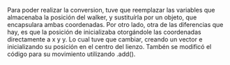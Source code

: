 Para poder realizar la conversion, tuve que reemplazar las variables que almacenaba la posición 
del walker, y sustituírla por un objeto, que encapsulara ambas coordenadas.
Por otro lado, otra de las diferencias que hay, es que la posición de inicializaba otorgándole 
las coordenadas directamente a x y y. Lo cual tuve que cambiar, creando un vector e inicializando
su posición en el centro del lienzo.
Tambén se modificó el código para su movimiento utilizando .add().
